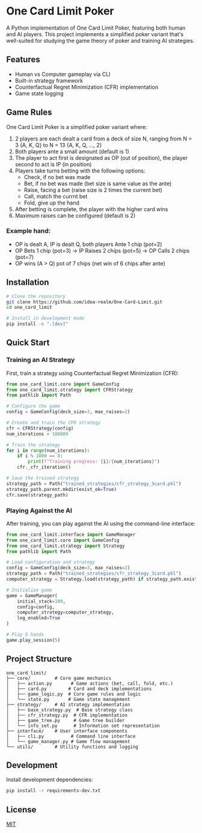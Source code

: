 # One Card Limit Poker

A Python implementation of One Card Limit Poker, featuring both human and AI players. This project implements a simplified poker variant that's well-suited for studying the game theory of poker and training AI strategies.

## Features
- Human vs Computer gameplay via CLI
- Built-in strategy framework
- Counterfactual Regret Minimization (CFR) implementation
- Game state logging

## Game Rules

One Card Limit Poker is a simplified poker variant where:
1. 2 players are each dealt a card from a deck of size N, ranging from N = 3 {A, K, Q} to N = 13 {A, K, Q, ..., 2}
2. Both players ante a small amount (default is 1)
3. The player to act first is designated as OP (out of position), the player second to act is IP (in position)
4. Players take turns betting with the following options:
   - Check, if no bet was made
   - Bet, if no bet was made (bet size is same value as the ante)
   - Raise, facing a bet (raise size is 2 times the current bet)
   - Call, match the currnt bet
   - Fold, give up the hand
5. After betting is complete, the player with the higher card wins
6. Maximum raises can be configured (default is 2)

### Example hand:
- OP is dealt A, IP is dealt Q, both players Ante 1 chip (pot=2)
- OP Bets 1 chip (pot=3) → IP Raises 2 chips (pot=5) → OP Calls 2 chips (pot=7)
- OP wins (A > Q) pot of 7 chips (net win of 6 chips after ante)
  
## Installation

```bash
# Clone the repository
git clone https://github.com/idea-realm/One-Card-Limit.git
cd one_card_limit

# Install in development mode
pip install -e ".[dev]"
```

## Quick Start

### Training an AI Strategy

First, train a strategy using Counterfactual Regret Minimization (CFR):

```python
from one_card_limit.core import GameConfig
from one_card_limit.strategy import CFRStrategy
from pathlib import Path

# Configure the game
config = GameConfig(deck_size=3, max_raises=2)

# Create and train the CFR strategy
cfr = CFRStrategy(config)
num_iterations = 100000

# Train the strategy
for i in range(num_iterations):
    if i % 1000 == 0:
        print(f"Training progress: {i}/{num_iterations}")
    cfr._cfr_iteration()

# Save the trained strategy
strategy_path = Path("trained_strategies/cfr_strategy_3card.pkl")
strategy_path.parent.mkdir(exist_ok=True)
cfr.save(strategy_path)
```

### Playing Against the AI

After training, you can play against the AI using the command-line interface:

```python
from one_card_limit.interface import GameManager
from one_card_limit.core import GameConfig
from one_card_limit.strategy import Strategy
from pathlib import Path

# Load configuration and strategy
config = GameConfig(deck_size=3, max_raises=2)
strategy_path = Path("trained_strategies/cfr_strategy_3card.pkl")
computer_strategy = Strategy.load(strategy_path) if strategy_path.exists() else Strategy(config)

# Initialize game
game = GameManager(
    initial_stack=100,
    config=config,
    computer_strategy=computer_strategy,
    log_enabled=True
)

# Play 5 hands
game.play_session(5)
```

## Project Structure
```
one_card_limit/
├── core/         # Core game mechanics
│   ├── action.py       # Game actions (bet, call, fold, etc.)
│   ├── card.py        # Card and deck implementations
│   ├── game_logic.py  # Core game rules and logic
│   └── state.py       # Game state management
├── strategy/     # AI strategy implementation
│   ├── base_strategy.py  # Base strategy class
│   ├── cfr_strategy.py  # CFR implementation
│   ├── game_tree.py     # Game tree builder
│   └── info_set.py      # Information set representation
├── interface/    # User interface components
│   ├── cli.py          # Command line interface
│   └── game_manager.py # Game flow management
└── utils/        # Utility functions and logging
```



## Development

Install development dependencies:
```bash
pip install -r requirements-dev.txt
```

## License
[MIT](https://choosealicense.com/licenses/mit/)
